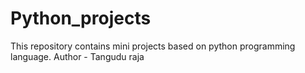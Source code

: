 # Python_projects
This repository contains mini projects based on  python programming language. 
Author - Tangudu raja
